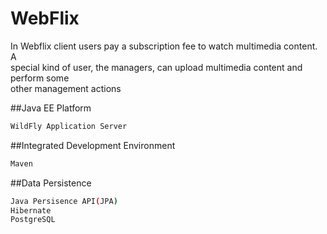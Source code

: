 # WebFlix
In	Webflix	client	users	pay	a	subscription	fee	to	watch	multimedia	content.	A	
special	kind	of	user,	the	managers,	can	upload	multimedia	content	and	perform	some	
other	management	actions

##Java EE Platform
```sh
WildFly Application Server
```

##Integrated Development Environment
```sh
Maven
```

##Data Persistence
```sh
Java Persisence API(JPA)
Hibernate
PostgreSQL
```
